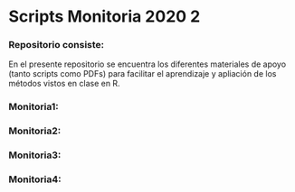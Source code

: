 # Scripts Monitoria 2020 2

### Repositorio consiste:
En el presente repositorio se encuentra los diferentes materiales de apoyo (tanto scripts como PDFs) para facilitar el aprendizaje y apliación de los métodos vistos en clase en R. 

### Monitoria1: 

### Monitoria2: 

### Monitoria3: 

### Monitoria4: 
